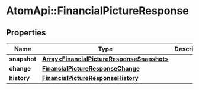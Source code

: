 # AtomApi::FinancialPictureResponse

## Properties
Name | Type | Description | Notes
------------ | ------------- | ------------- | -------------
**snapshot** | [**Array&lt;FinancialPictureResponseSnapshot&gt;**](FinancialPictureResponseSnapshot.md) |  | 
**change** | [**FinancialPictureResponseChange**](FinancialPictureResponseChange.md) |  | [optional] 
**history** | [**FinancialPictureResponseHistory**](FinancialPictureResponseHistory.md) |  | [optional] 



